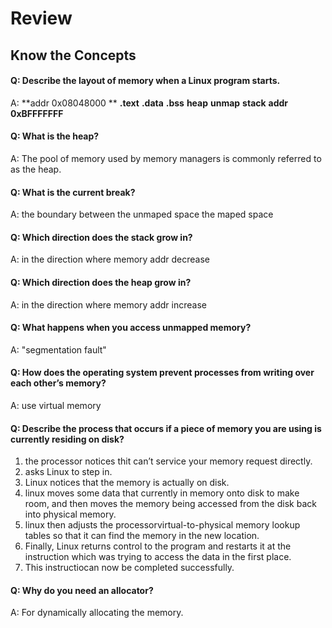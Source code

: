 
# Review
## Know the Concepts
#### Q:  Describe the layout of memory when a Linux program starts.
A:
**addr 0x08048000 **
**.text**
**.data**
**.bss**
**heap**
**unmap**
**stack**
**addr 0xBFFFFFFF**

#### Q:  What is the heap?

A: The pool of memory used by memory managers is commonly referred to as the heap.

#### Q:  What is the current break?

A: the boundary between the unmaped space the maped space 


#### Q: Which direction does the stack grow in?
A:  in the direction where memory addr decrease

#### Q: Which direction does the heap grow in?

A:  in the direction where memory addr increase

#### Q: What happens when you access unmapped memory?

A:  "segmentation fault"


#### Q: How does the operating system prevent processes from writing over each other’s memory?

A: use virtual memory

#### Q: Describe the process that occurs if a piece of memory you are using is currently residing on disk?

1. the processor notices thit can’t service your memory request directly.
2. asks Linux to step in.
3. Linux notices that the memory is actually on disk.
4. linux moves some data that currently in memory onto disk to make room, and then moves the memory being accessed from the disk back into physical memory.
5. linux then adjusts the processorvirtual-to-physical memory lookup tables so that it can find the memory in the new location.
6. Finally, Linux returns control to the program and restarts it at the instruction which was trying to access the data in the first place.
7. This instructiocan now be completed successfully.


#### Q: Why do you need an allocator?

A: For dynamically allocating the memory.

